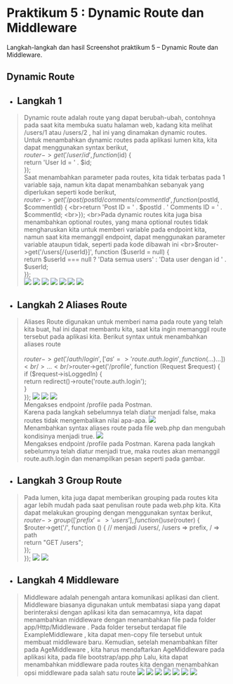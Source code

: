 # Praktikum  5 : Dynamic Route dan Middleware

Langkah-langkah dan hasil Screenshot praktikum 5 – Dynamic Route dan Middleware.
## Dynamic Route
* ## Langkah 1 
>  Dynamic route adalah route yang dapat berubah-ubah, contohnya pada saat kita membuka
suatu halaman web, kadang kita melihat /users/1 atau /users/2 , hal ini yang dinamakan
dynamic routes.
<br>Untuk menambahkan dynamic routes pada aplikasi lumen kita, kita dapat menggunakan
syntax berikut,
<br>$router->get('/user/{id}', function ($id) {
<br>return 'User Id = ' . $id;
<br>});
<br>Saat menambahkan parameter pada routes, kita tidak terbatas pada 1 variable saja, namun
kita dapat menambahkan sebanyak yang diperlukan seperti kode berikut,
<br>$router->get('/post/{postId}/comments/{commentId}', function ($postId, $commentId) {
<br>return 'Post ID = ' . $postId . ' Comments ID = ' . $commentId;
<br>});
<br>Pada dynamic routes kita juga bisa menambahkan optional routes, yang mana optional
routes tidak mengharuskan kita untuk memberi variable pada endpoint kita, namun saat kita
memanggil endpoint, dapat menggunakan parameter variable ataupun tidak, seperti pada
kode dibawah ini
<br>$router->get('/users[/{userId}]', function ($userId = null) {
<br>return $userId === null ? 'Data semua users' : 'Data user dengan id ' . $userId;
<br>});
<br>![](../Screenshoot/Modul5/1.PNG)
![](../Screenshoot/Modul5/1.1.PNG)
![](../Screenshoot/Modul5/1.2.PNG)
![](../Screenshoot/Modul5/1.2.1.PNG)
![](../Screenshoot/Modul5/1.3.PNG)
![](../Screenshoot/Modul5/1.3.1.PNG)
![](../Screenshoot/Modul5/1.3.2.PNG)

* ## Langkah 2 Aliases Route
> Aliases Route digunakan untuk memberi nama pada route yang telah kita buat, hal ini dapat
membantu kita, saat kita ingin memanggil route tersebut pada aplikasi kita. Berikut syntax
untuk menambahkan aliases route<br /><br />
$router->get('/auth/login', ['as' => 'route.auth.login', function (...) {...}])
<br />...
<br />$router->get('/profile', function (Request $request) {
<br />if ($request->isLoggedIn) {
<br />return redirect()->route('route.auth.login');
<br />}
<br />});
![](../Screenshoot/Modul5/2.PNG)
![](../Screenshoot/Modul5/2.1.PNG)
![](../Screenshoot/Modul5/2.3.PNG)
<br>Mengakses endpoint /profile pada Postman.
<br>Karena pada langkah sebelumnya telah diatur menjadi false, maka routes tidak mengembalikan nilai apa-apa.
![](../Screenshoot/Modul5/2.4.PNG)
<br>Menambahkan syntax aliases route pada file web.php dan mengubah kondisinya menjadi true.
![](../Screenshoot/Modul5/2.5.PNG)
<br>Mengakses endpoint /profile pada Postman. Karena pada langkah sebelumnya telah diatur menjadi true, maka routes akan memanggil route.auth.login dan menampilkan pesan seperti pada gambar.

* ## Langkah 3 Group Route
> Pada lumen, kita juga dapat memberikan grouping pada routes kita agar lebih mudah pada
saat penulisan route pada web.php kita. Kita dapat melakukan grouping dengan
menggunakan syntax berikut,
<br />$router->group(['prefix' => 'users'], function () use ($router) {
<br />$router->get('/', function () { // menjadi /users/, /users => prefix, / => path
<br />return "GET /users";
<br />});
<br />});
![](../Screenshoot/Modul5/3.PNG)
![](../Screenshoot/Modul5/3.1.PNG)

* ## Langkah 4 Middleware
>  Middleware adalah penengah antara komunikasi aplikasi dan client. Middleware biasanya digunakan untuk membatasi siapa yang dapat berinteraksi dengan aplikasi kita dan semacamnya, kita dapat menambahkan middleware dengan menambahkan file pada folder app/Http/Middleware . Pada folder tersebut terdapat file ExampleMiddleware , kita dapat men-copy file tersebut untuk membuat middleware baru.
> Kemudian, setelah menambahkan filter pada AgeMiddleware , kita harus mendaftarkan
AgeMiddleware pada aplikasi kita, pada file bootstrap/app.php
> Lalu, kita dapat menambahkan middleware pada routes kita dengan menambahkan opsi
middleware pada salah satu route
![](../Screenshoot/Modul5/4.PNG)
![](../Screenshoot/Modul5/4.1.PNG)
![](../Screenshoot/Modul5/4.2.PNG)
![](../Screenshoot/Modul5/4.3.PNG)
![](../Screenshoot/Modul5/4.4.PNG)
![](../Screenshoot/Modul5/4.5.PNG)
![](../Screenshoot/Modul5/4.6.PNG)
